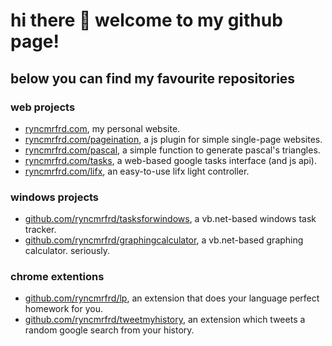 # hi there 👋 welcome to my github page!

## below you can find my favourite repositories

### web projects
* [ryncmrfrd.com](https://ryncmrfrd.com/), my personal website.
* [ryncmrfrd.com/pageination](https://ryncmrfrd.com/pageination), a js plugin for simple single-page websites.
* [ryncmrfrd.com/pascal](https://ryncmrfrd.com/pascal), a simple function to generate pascal's triangles.
* [ryncmrfrd.com/tasks](https://ryncmrfrd.com/tasks), a web-based google tasks interface (and js api).
* [ryncmrfrd.com/lifx](https://ryncmrfrd.com/lifx), an easy-to-use lifx light controller.

### windows projects
* [github.com/ryncmrfrd/tasksforwindows](https://github.com/ryncmrfrd/tasksforwindows), a vb.net-based windows task tracker.
* [github.com/ryncmrfrd/graphingcalculator](https://github.com/ryncmrfrd/graphingcalculator), a vb.net-based graphing calculator. seriously.

### chrome extentions
* [github.com/ryncmrfrd/lp](https://github.com/ryncmrfrd/lp), an extension that does your language perfect homework for you.
* [github.com/ryncmrfrd/tweetmyhistory](https://github.com/ryncmrfrd/tweetmyhistory), an extension which tweets a random google search from your history.
